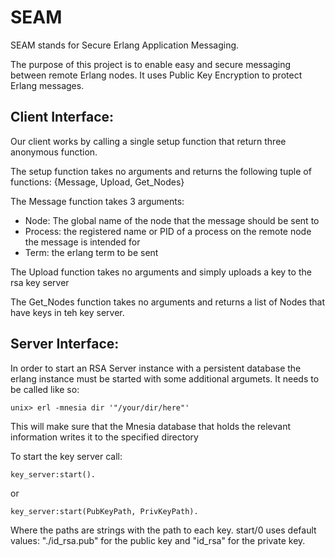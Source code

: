 SEAM
====
SEAM stands for Secure Erlang Application Messaging.

The purpose of this project is to enable easy and secure messaging between remote Erlang nodes. It uses Public Key Encryption to protect Erlang messages.

Client Interface:
-----------------

Our client works by calling a single setup function that return three anonymous function.

The setup function takes no arguments and returns the following tuple of functions:
{Message, Upload, Get\_Nodes}

The Message function takes 3 arguments:
  - Node: The global name of the node that the message should be sent to
  - Process: the registered name or PID of a process on the remote node the message is intended for
  - Term: the erlang term to be sent
  
The Upload function takes no arguments and simply uploads a key to the rsa key server

The Get\_Nodes function takes no arguments and returns a list of Nodes that have keys in teh key server.

Server Interface:
-----------------
In order to start an RSA Server instance with a persistent database the erlang instance must be started with some additional argumets. It needs to be called like so:

    unix> erl -mnesia dir '"/your/dir/here"'

This will make sure that the Mnesia database that holds the relevant information writes it to the specified directory

To start the key server call:

    key_server:start().

or
 
    key_server:start(PubKeyPath, PrivKeyPath).

Where the paths are strings with the path to each key. start/0 uses default
values: "./id\_rsa.pub" for the public key and "id\_rsa" for the private key.
